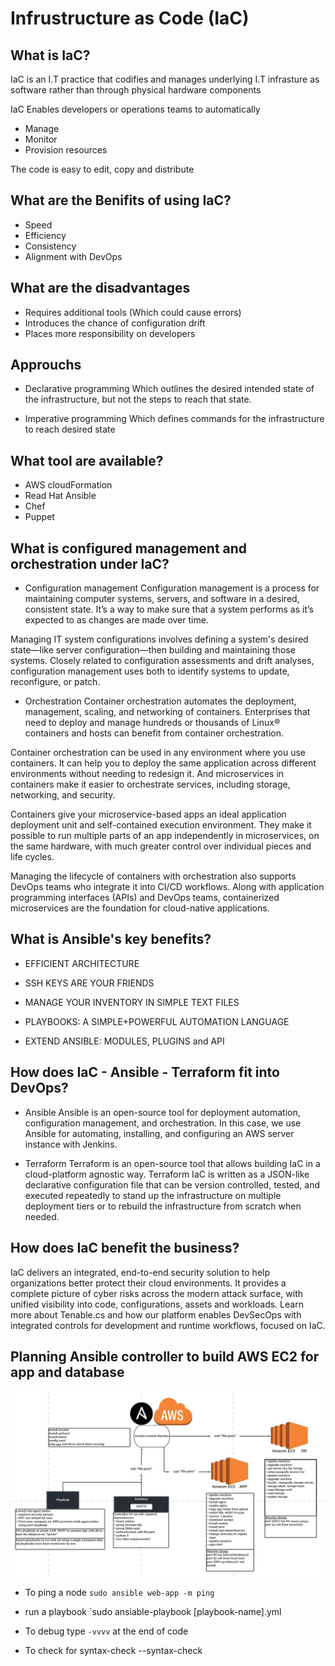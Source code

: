 # Infrustructure as Code (IaC)

## What is IaC?
IaC is an I.T practice that codifies and manages underlying I.T infrasture as software rather than
through physical hardware components

IaC Enables developers or operations teams to automatically 

- Manage
- Monitor
- Provision resources

The code is easy to edit, copy and distribute 

## What are the Benifits of using IaC?

- Speed
- Efficiency
- Consistency
- Alignment with DevOps

## What are the disadvantages

- Requires additional tools (Which could cause errors)
- Introduces the chance of configuration drift
- Places more responsibility on developers

## Approuchs
- Declarative programming 
Which outlines the desired intended state of the infrastructure, 
but not the steps to reach that state.

- Imperative programming
Which defines commands for the infrastructure to reach desired state

## What tool are available?

- AWS cloudFormation
- Read Hat Ansible
- Chef
- Puppet

## What is configured management and orchestration under IaC?

- Configuration management
Configuration management is a process for maintaining computer systems, servers, and software in a desired, consistent state.
 It’s a way to make sure that a system performs as it’s expected to as changes are made over time. 

Managing IT system configurations involves defining a system's desired state—like server configuration—then building and maintaining those systems. 
Closely related to configuration assessments and drift analyses, configuration management uses both to identify systems to update, reconfigure, or patch.

- Orchestration
Container orchestration automates the deployment, management, scaling, and networking of containers. 
Enterprises that need to deploy and manage hundreds or thousands of Linux® containers and hosts can benefit from container orchestration. 

Container orchestration can be used in any environment where you use containers. It can help you to deploy the same application across different environments without needing to redesign it. And microservices in containers make it easier to orchestrate services, including storage, networking, and security. 

Containers give your microservice-based apps an ideal application deployment unit and self-contained execution environment. They make it possible to run multiple parts of an app independently in microservices, on the same hardware, with much greater control over individual pieces and life cycles.

Managing the lifecycle of containers with orchestration also supports DevOps teams who integrate it into CI/CD workflows. Along with application programming interfaces (APIs) and DevOps teams, containerized microservices are the foundation for cloud-native applications.

## What is Ansible's key benefits?
- EFFICIENT ARCHITECTURE

- SSH KEYS ARE YOUR FRIENDS

- MANAGE YOUR INVENTORY IN SIMPLE TEXT FILES

- PLAYBOOKS: A SIMPLE+POWERFUL AUTOMATION LANGUAGE

- EXTEND ANSIBLE: MODULES, PLUGINS and API

## How does IaC - Ansible - Terraform fit into DevOps?

- Ansible
Ansible is an open-source tool for deployment automation, configuration management, and orchestration. In this case, we use Ansible for automating,
installing, and configuring an AWS server instance with Jenkins.

- Terraform
Terraform is an open-source tool that allows building IaC in a cloud-platform agnostic way. 
Terraform IaC is written as a JSON-like declarative configuration file that can be version controlled, tested,
and executed repeatedly to stand up the infrastructure on multiple deployment tiers or to rebuild the infrastructure from scratch when needed.

## How does IaC benefit the business? 

IaC delivers an integrated, end-to-end security solution to help organizations better protect their cloud environments. It provides a complete picture of cyber risks across the modern attack surface, with unified visibility into code, configurations, assets and workloads. Learn more about Tenable.cs and how our platform enables DevSecOps with integrated controls for development and runtime workflows, focused on IaC.

## Planning Ansible controller to build AWS EC2 for app and database

![Ansible controller design](./hybrid/hybrid-images/my-ansible-design.jpg)

- To ping a node 
`sudo ansible web-app -m ping`

- run a playbook
`sudo ansiable-playbook [playbook-name].yml

- To debug type
`-vvvv` at the end of code

- To check for syntax-check
--syntax-check

